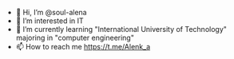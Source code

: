 - 👋 Hi, I’m @soul-alena
- 👀 I’m interested in IT
- 🌱 I’m currently learning "International University of Technology" majoring in "computer engineering"
- 📫 How to reach me https://t.me/Alenk_a

<!---
soul-alena/soul-alena is a ✨ special ✨ repository because its `README.md` (this file) appears on your GitHub profile.
You can click the Preview link to take a look at your changes.
--->
